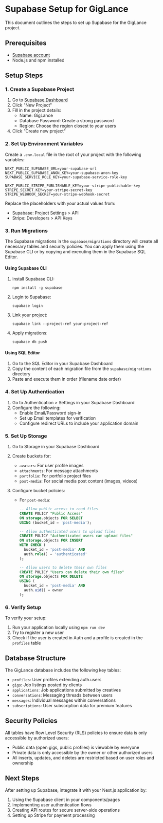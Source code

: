 # Supabase Setup for GigLance

This document outlines the steps to set up Supabase for the GigLance project.

## Prerequisites

- [Supabase account](https://supabase.io)
- Node.js and npm installed

## Setup Steps

### 1. Create a Supabase Project

1. Go to [Supabase Dashboard](https://app.supabase.io)
2. Click "New Project"
3. Fill in the project details:
   - Name: GigLance
   - Database Password: Create a strong password
   - Region: Choose the region closest to your users
4. Click "Create new project"

### 2. Set Up Environment Variables

Create a `.env.local` file in the root of your project with the following variables:

```
NEXT_PUBLIC_SUPABASE_URL=your-supabase-url
NEXT_PUBLIC_SUPABASE_ANON_KEY=your-supabase-anon-key
SUPABASE_SERVICE_ROLE_KEY=your-supabase-service-role-key

NEXT_PUBLIC_STRIPE_PUBLISHABLE_KEY=your-stripe-publishable-key
STRIPE_SECRET_KEY=your-stripe-secret-key
STRIPE_WEBHOOK_SECRET=your-stripe-webhook-secret
```

Replace the placeholders with your actual values from:
- Supabase: Project Settings > API
- Stripe: Developers > API Keys

### 3. Run Migrations

The Supabase migrations in the `supabase/migrations` directory will create all necessary tables and security policies. You can apply them using the Supabase CLI or by copying and executing them in the Supabase SQL Editor.

#### Using Supabase CLI

1. Install Supabase CLI:
   ```
   npm install -g supabase
   ```

2. Login to Supabase:
   ```
   supabase login
   ```

3. Link your project:
   ```
   supabase link --project-ref your-project-ref
   ```

4. Apply migrations:
   ```
   supabase db push
   ```

#### Using SQL Editor

1. Go to the SQL Editor in your Supabase Dashboard
2. Copy the content of each migration file from the `supabase/migrations` directory
3. Paste and execute them in order (filename date order)

### 4. Set Up Authentication

1. Go to Authentication > Settings in your Supabase Dashboard
2. Configure the following:
   - Enable Email/Password sign-in
   - Set up Email templates for verification
   - Configure redirect URLs to include your application domain

### 5. Set Up Storage

1. Go to Storage in your Supabase Dashboard
2. Create buckets for:
   - `avatars`: For user profile images
   - `attachments`: For message attachments
   - `portfolio`: For portfolio project files
   - `post-media`: For social media post content (images, videos)

3. Configure bucket policies:
   - For `post-media`:
     ```sql
     -- Allow public access to read files
     CREATE POLICY "Public Access"
     ON storage.objects FOR SELECT
     USING (bucket_id = 'post-media');

     -- Allow authenticated users to upload files
     CREATE POLICY "Authenticated users can upload files"
     ON storage.objects FOR INSERT
     WITH CHECK (
       bucket_id = 'post-media' AND
       auth.role() = 'authenticated'
     );

     -- Allow users to delete their own files
     CREATE POLICY "Users can delete their own files"
     ON storage.objects FOR DELETE
     USING (
       bucket_id = 'post-media' AND
       auth.uid() = owner
     );
     ```

### 6. Verify Setup

To verify your setup:

1. Run your application locally using `npm run dev`
2. Try to register a new user
3. Check if the user is created in Auth and a profile is created in the `profiles` table

## Database Structure

The GigLance database includes the following key tables:

- `profiles`: User profiles extending auth.users
- `gigs`: Job listings posted by clients
- `applications`: Job applications submitted by creatives
- `conversations`: Messaging threads between users
- `messages`: Individual messages within conversations
- `subscriptions`: User subscription data for premium features

## Security Policies

All tables have Row Level Security (RLS) policies to ensure data is only accessible by authorized users:

- Public data (open gigs, public profiles) is viewable by everyone
- Private data is only accessible by the owner or other authorized users
- All inserts, updates, and deletes are restricted based on user roles and ownership

## Next Steps

After setting up Supabase, integrate it with your Next.js application by:

1. Using the Supabase client in your components/pages
2. Implementing user authentication flows
3. Creating API routes for secure server-side operations
4. Setting up Stripe for payment processing 
